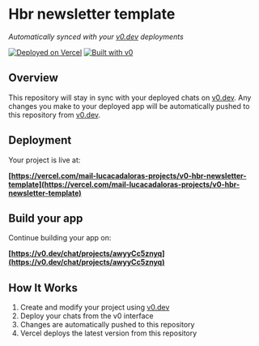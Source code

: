 # Hbr newsletter template

*Automatically synced with your [v0.dev](https://v0.dev) deployments*

[![Deployed on Vercel](https://img.shields.io/badge/Deployed%20on-Vercel-black?style=for-the-badge&logo=vercel)](https://vercel.com/mail-lucacadaloras-projects/v0-hbr-newsletter-template)
[![Built with v0](https://img.shields.io/badge/Built%20with-v0.dev-black?style=for-the-badge)](https://v0.dev/chat/projects/awyyCc5znyq)

## Overview

This repository will stay in sync with your deployed chats on [v0.dev](https://v0.dev).
Any changes you make to your deployed app will be automatically pushed to this repository from [v0.dev](https://v0.dev).

## Deployment

Your project is live at:

**[https://vercel.com/mail-lucacadaloras-projects/v0-hbr-newsletter-template](https://vercel.com/mail-lucacadaloras-projects/v0-hbr-newsletter-template)**

## Build your app

Continue building your app on:

**[https://v0.dev/chat/projects/awyyCc5znyq](https://v0.dev/chat/projects/awyyCc5znyq)**

## How It Works

1. Create and modify your project using [v0.dev](https://v0.dev)
2. Deploy your chats from the v0 interface
3. Changes are automatically pushed to this repository
4. Vercel deploys the latest version from this repository
